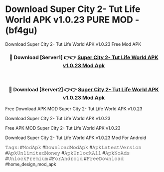 # Download Super City 2- Tut Life World APK v1.0.23 PURE MOD - (bf4gu)
Download Super City 2- Tut Life World APK v1.0.23 Free Mod APK

<div align="center">
<h3>🔴 Download [Server1] 👉👉 <a href="https://apk-comot.site?title=Super_City_2-_Tut_Life_World_APK_v1.0.23">Super City 2- Tut Life World APK v1.0.23 Mod Apk</a></h3><br>

<h3>🔴 Download [Server2] 👉👉 <a href="https://apk-comot.site?title=Super_City_2-_Tut_Life_World_APK_v1.0.23">Super City 2- Tut Life World APK v1.0.23 Mod Apk</a></h3>
</div>


Free Download APK MOD Super City 2- Tut Life World APK v1.0.23

Download Super City 2- Tut Life World APK v1.0.23 

Free APK MOD Super City 2- Tut Life World APK v1.0.23 

Download Super City 2- Tut Life World APK v1.0.23 Mod For Android

𝚃𝚊𝚐𝚜: #𝙼𝚘𝚍𝙰𝚙𝚔 #𝙳𝚘𝚠𝚗𝚕𝚘𝚊𝚍𝙼𝚘𝚍𝙰𝚙𝚔 #𝙰𝚙𝚔𝙻𝚊𝚝𝚎𝚜𝚝𝚅𝚎𝚛𝚜𝚒𝚘𝚗 #𝙰𝚙𝚔𝚄𝚗𝚕𝚒𝚖𝚒𝚝𝚎𝚍𝙼𝚘𝚗𝚎𝚢 #𝙰𝚙𝚔𝚄𝚗𝚕𝚘𝚌𝚔𝙰𝚕𝚕 #𝙰𝚙𝚔𝙽𝚘𝙰𝚍𝚜 #𝚄𝚗𝚕𝚘𝚌𝚔𝙿𝚛𝚎𝚖𝚒𝚞𝚖 #𝙵𝚘𝚛𝙰𝚗𝚍𝚛𝚘𝚒𝚍 #𝙵𝚛𝚎𝚎𝙳𝚘𝚠𝚗𝚕𝚘𝚊𝚍 #home_design_mod_apk